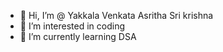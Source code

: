 - 👋 Hi, I’m @ Yakkala Venkata Asritha Sri krishna
- 👀 I’m interested in coding
- 🌱 I’m currently learning DSA


<!---
Asritha-sri-krishna/Asritha-sri-krishna is a ✨ special ✨ repository because its `README.md` (this file) appears on your GitHub profile.
You can click the Preview link to take a look at your changes.
--->
